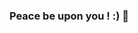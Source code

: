 ### Peace be upon you ! :) 👋

<!--
**Al-ImranRony/Al-ImranRony** is a ✨ _special_ ✨ repository because its `README.md` (this file) appears on your GitHub profile.

Here are some ideas to get you started:

- 🔭 I’m currently working on Python skill improvement.
- 🌱 I’m currently learning Django
- 👯 I’m looking to collaborate on project based on python-django
- 🤔 I’m looking for help with learning about API
- 💬 Ask me about new technologies and ideas, I want to share and receive knowledge !
- 📫 How to reach me: Email-> imranrony687@gmail.com  or LinkedIn-> https://www.linkedin.com/in/imran-rony-02711117b/
- ⚡ Fun fact: I love to make new friends, let's be connected !
-->
